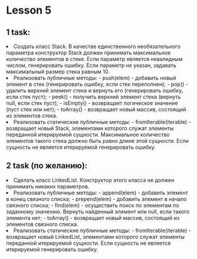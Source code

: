 # Lesson 5

## 1 task:
<li> Создать класс Stack.
В качестве единственного необязательного параметра конструктор Stack должен принимать максимальное количество элементов в стеке. Если параметр является невалидным числом, генерировать ошибку. Если параметр не указан, задавать максимальный размер стека равным 10.
<li> Реализовать публичные методы:
- push(elem) - добавить новый элемент в стек (генерировать ошибку, если стек переполнен);
- pop() - удалить верхний элемент стека и вернуть его (генерировать ошибку, если стек пуст);
- peek() - получить верхний элемент стека (вернуть null, если стек пуст);
- isEmpty() - возвращает логическое значение (пуст стек или нет);
- toArray() - возвращает новый массив, состоящий из элементов стека.
<li> Реализовать статические публичные методы:
- fromIterable(iterable) - возвращает новый Stack, элементами которого служат элементы переданной итерируемой сущности. Максимальное количество элементов такого стека должно быть равно длине этой сущности. Если сущность не является итерируемой генерировать ошибку.


## 2 task (по желанию):
<li> Сделать класс LinkedList. Конструктор этого класса не должен принимать никаких параметров.
<li> Реализовать публичные методы:
- append(elem) - добавить элемент в конец связного списка;
- prepend(elem) - добавить элемент в начало связного списка;
- find(elem) - осуществить поиск по элементам по заданному значению. Вернуть найденный элемент или null, если такого элемента нет;
- toArray() - возвращает новый массив, состоящий из элементов связного списка.
<li> Реализовать статические публичные методы:
- fromIterable(iterable) - возвращает новый LinkedList, элементами которого служат элементы переданной итерируемой сущности. Если сущность не является итерируемой генерировать ошибку.
